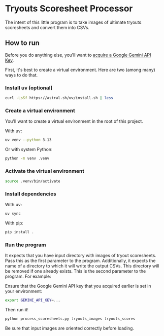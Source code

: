 # Tryouts Scoresheet Processor

The intent of this little program is to take images of ultimate tryouts scoresheets and convert them into CSVs.

## How to run

Before you do anything else, you'll want to [acquire a Google Gemini API Key](https://aistudio.google.com/apikey).

First, it's best to create a virtual environment. Here are two (among many) ways to do that.

### Install uv (optional)

```sh
curl -LsSf https://astral.sh/uv/install.sh | less
```

### Create a virtual environment

You'll want to create a virtual environment in the root of this project.

With uv:

```sh
uv venv --python 3.13
```

Or with system Python:

```sh
python -m venv .venv
```

### Activate the virtual environment

```sh
source .venv/bin/activate
```

### Install dependencies

With uv:

```sh
uv sync
```

With pip:

```sh
pip install .
```

### Run the program

It expects that you have input directory with images of tryout scoresheets. Pass this as the first parameter to the program. Additionally, it expects the name of a directory to which it will write the output CSVs. This directory will be removed if one already exists. This is the second parameter to the program. For example:

Ensure that the Google Gemini API key that you acquired earlier is set in your environment:

```sh
export GEMINI_API_KEY=...
```

Then run it!

```sh
python process_scoresheets.py tryouts_images tryouts_scores
```

Be sure that input images are oriented correctly before loading.
